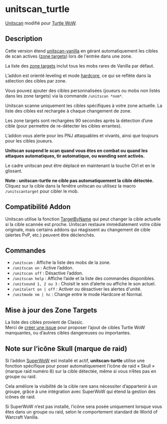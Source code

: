 # unitscan_turtle

[Unitscan](https://github.com/FSuhas/Unitscan-Turtle-) modifié pour [Turtle WoW](https://turtle-wow.org/).

## Description

Cette version étend [unitscan-vanilla](https://github.com/FSuhas/Unitscan-Turtle-) en gérant automatiquement les cibles de scan actives ([zone targets](https://github.com/GryllsAddons/unitscan-turtle/blob/master/zonetargets.lua)) lors de l'entrée dans une zone.

La liste des [zone targets](https://github.com/GryllsAddons/unitscan-turtle/blob/master/zonetargets.lua) inclut tous les mobs rares de Vanilla par défaut.

L’addon est orienté leveling et mode [hardcore](https://turtle-wow.org/#/hardcore-mode), ce qui se reflète dans la sélection des cibles par zone.

Vous pouvez ajouter des cibles personnalisées (joueurs ou mobs non listés dans les zone targets) via la commande `/unitscan *nom*`.

Unitscan scanne uniquement les cibles spécifiques à votre zone actuelle. La liste des cibles est rechargée à chaque changement de zone.

Les zone targets sont rechargées 90 secondes après la détection d’une cible (pour permettre de re-détecter les cibles errantes).

L’addon vous alerte pour les PNJ attaquables et vivants, ainsi que toujours pour les cibles joueurs.

**Unitscan suspend le scan quand vous êtes en combat ou quand les attaques automatiques, tir automatique, ou wanding sont activés.**

Le cadre unitscan peut être déplacé en maintenant la touche Ctrl et en le glissant.

**Note : unitscan-turtle ne cible pas automatiquement la cible détectée.**  
Cliquez sur la cible dans la fenêtre unitscan ou utilisez la macro `/unitscantarget` pour cibler le mob.

## Compatibilité Addon

Unitscan utilise la fonction [TargetByName](https://wowpedia.fandom.com/wiki/API_TargetByName) qui peut changer la cible actuelle si la cible scannée est proche. Unitscan restaure immédiatement votre cible originale, mais certains addons qui réagissent au changement de cible (alertes PvP, etc.) peuvent être déclenchés.

## Commandes

- `/unitscan` : Affiche la liste des mobs de la zone.  
- `/unitscan on` : Active l’addon.  
- `/unitscan off` : Désactive l’addon.  
- `/unitscan help` : Affiche l’aide et la liste des commandes disponibles.   
- `/unitsound 1, 2 ou 3` : Choisit le son d’alerte ou affiche le son actuel.
- `/unitalert on | off` : Activer ou désactiver les alertes d'unité.
- `/unitmode nm | hc` : Change entre le mode Hardcore et Normal.

## Mise à jour des Zone Targets

La liste des cibles provient de Classic.  
Merci de [créer une issue](https://github.com/FSuhas/Unitscan-Turtle-/issues) pour proposer l’ajout de cibles Turtle WoW manquantes, ou d’autres cibles dangereuses ou importantes.

## Note sur l’icône Skull (marque de raid)

Si l’addon [SuperWoW](https://github.com/balakethelock/SuperWoW) est installé et actif, **unitscan-turtle** utilise une fonction spécifique pour poser automatiquement l’icône de raid « Skull » (marque raid numéro 8) sur la cible détectée, même si vous n’êtes pas en groupe ou raid.

Cela améliore la visibilité de la cible rare sans nécessiter d’appartenir à un groupe, grâce à une intégration avec SuperWoW qui étend la gestion des icônes de raid.

Si SuperWoW n’est pas installé, l’icône sera posée uniquement lorsque vous êtes dans un groupe ou raid, selon le comportement standard de World of Warcraft Vanilla.
